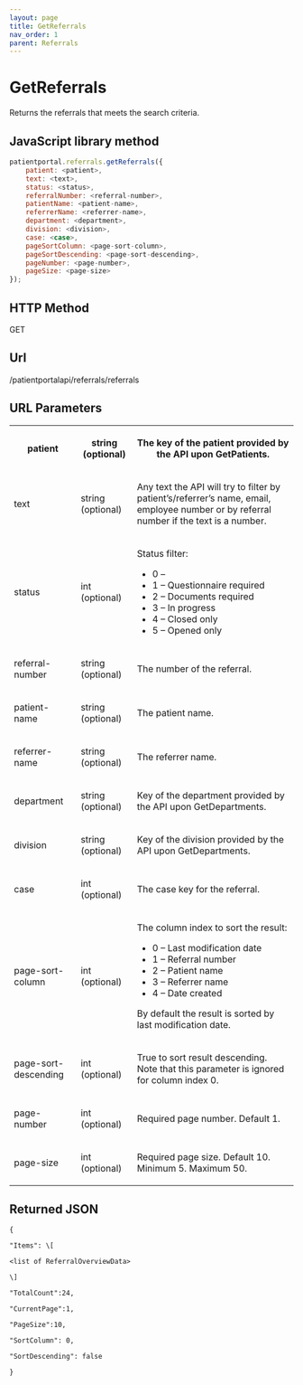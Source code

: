 ```yaml
---
layout: page
title: GetReferrals
nav_order: 1
parent: Referrals
---
```


# GetReferrals

Returns the referrals that meets the search criteria.

## JavaScript library method

```javascript
patientportal.referrals.getReferrals({
    patient: <patient>,
    text: <text>,
    status: <status>,
    referralNumber: <referral-number>,
    patientName: <patient-name>,
    referrerName: <referrer-name>,
    department: <department>,
    division: <division>,
    case: <case>,
    pageSortColumn: <page-sort-column>,
    pageSortDescending: <page-sort-descending>,
    pageNumber: <page-number>,
    pageSize: <page-size>
});
```

## HTTP Method

GET

## ****Url****

/patientportalapi/referrals/referrals

## URL Parameters

<table><tbody><tr><th><p>patient</p></th><th><p>string (optional)</p></th><th><p>The key of the patient provided by the API upon GetPatients.</p></th></tr><tr><td><p>text</p></td><td><p>string (optional)</p></td><td><p>Any text the API will try to filter by patient’s/referrer’s name, email, employee number or by referral number if the text is a number.</p></td></tr><tr><td><p>status</p></td><td><p>int (optional)</p></td><td><p>Status filter:</p><ul><li>0 – <disabled, filter no active></li><li>1 – Questionnaire required</li><li>2 – Documents required</li><li>3 – In progress</li><li>4 – Closed only</li><li>5 – Opened only</li></ul></td></tr><tr><td><p>referral-number</p></td><td><p>string (optional)</p></td><td><p>The number of the referral.</p></td></tr><tr><td><p>patient-name</p></td><td><p>string (optional)</p></td><td><p>The patient name.</p></td></tr><tr><td><p>referrer-name</p></td><td><p>string (optional)</p></td><td><p>The referrer name.</p></td></tr><tr><td><p>department</p></td><td><p>string (optional)</p></td><td><p>Key of the department provided by the API upon GetDepartments.</p></td></tr><tr><td><p>division</p></td><td><p>string (optional)</p></td><td><p>Key of the division provided by the API upon GetDepartments.</p></td></tr><tr><td><p>case</p></td><td><p>int (optional)</p></td><td><p>The case key for the referral.</p></td></tr><tr><td><p>page-sort-column</p></td><td><p>int (optional)</p></td><td><p>The column index to sort the result:</p><ul><li>0 – Last modification date</li><li>1 – Referral number</li><li>2 – Patient name</li><li>3 – Referrer name</li><li>4 – Date created</li></ul><p>By default the result is sorted by last modification date.</p></td></tr><tr><td><p>page-sort-descending</p></td><td><p>int (optional)</p></td><td><p>True to sort result descending. Note that this parameter is ignored for column index 0.</p></td></tr><tr><td><p>page-number</p></td><td><p>int (optional)</p></td><td><p>Required page number. Default 1.</p></td></tr><tr><td><p>page-size</p></td><td><p>int (optional)</p></td><td><p>Required page size. Default 10. Minimum 5. Maximum 50.</p></td></tr></tbody></table>

## Returned JSON

```
{

"Items": \[

<list of ReferralOverviewData>

\]

"TotalCount":24,

"CurrentPage":1,

"PageSize":10,

"SortColumn": 0,

"SortDescending": false

}
```
